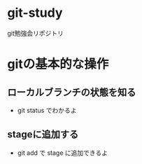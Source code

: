 git-study
=========

git勉強会リポジトリ

# gitの基本的な操作


## ローカルブランチの状態を知る
* git status でわかるよ

## stageに追加する
* git add で stage に追加できるよ
